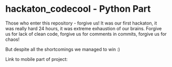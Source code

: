 # hackaton_codecool - Python Part

Those who enter this repository - forgive us! 
It was our first hackaton, it was really hard 24 hours, it was extreme exhaustion of our brains.
Forgive us for lack of clean code, forgive us for comments in commits, forgive us for chaos!

But despite all the shortcomings we managed to win :)

Link to mobile part of project:
